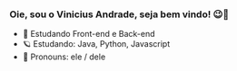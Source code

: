 ### Oie, sou o Vinicius Andrade, seja bem vindo! 😉👋

- 🔭 Estudando Front-end e Back-end
- 🪐 Estudando: Java, Python, Javascript
- 🥀 Pronouns: ele / dele
